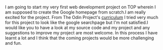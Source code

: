 I am going to start my very first web development project on TOP wherein I am supposed to create the Google homepage from scratch.I am really excited for the project.
From The Odin Project's [curriculum](http://www.theodinproject.com/courses/web-development-101/lessons/html-css)
I tried very much for this project to look like the google searchpage but I'm not satisfied.I would like you to have a look at my source code and my project and any suggestions to improve my project are most welcome.
In this process I have learnt a lot and I think that the coming projects would be more challenging and fun.